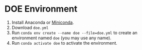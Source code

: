 # DOE Environment

1. Install Anaconda or [Miniconda](https://docs.conda.io/en/latest/miniconda.html).
2. Download `doe.yml`
3. Run `conda env create --name doe --file=doe.yml` to create an environment named `doe` (you may use any name).
4. Run `conda activate doe` to activate the environment.
